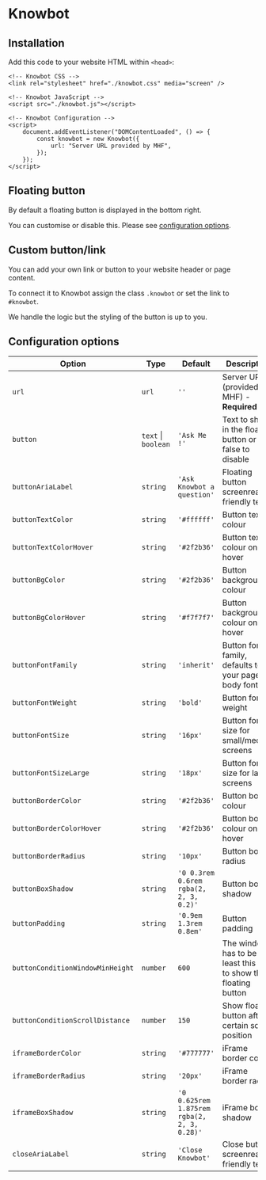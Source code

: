# Knowbot

## Installation

Add this code to your website HTML within `<head>`:

```
<!-- Knowbot CSS -->
<link rel="stylesheet" href="./knowbot.css" media="screen" />

<!-- Knowbot JavaScript -->
<script src="./knowbot.js"></script>

<!-- Knowbot Configuration -->
<script>
    document.addEventListener("DOMContentLoaded", () => {
        const knowbot = new Knowbot({
            url: "Server URL provided by MHF",
        });
    });
</script>
```

## Floating button

By default a floating button is displayed in the bottom right.

You can customise or disable this. Please see [configuration options](#configuration-options).

## Custom button/link

You can add your own link or button to your website header or page content.

To connect it to Knowbot assign the class `.knowbot` or set the link to `#knowbot`.

We handle the logic but the styling of the button is up to you.

## Configuration options

| Option | Type | Default | Description |
| --- | --- | --- | --- |
| `url` | `url` | `''` | Server URL (provided by MHF) - **Required** |
| `button` | `text` \| `boolean` | `'Ask Me !'` | Text to show in the floating button or false to disable |
| `buttonAriaLabel` | `string` | `'Ask Knowbot a question'` | Floating button screenreader friendly text |
| `buttonTextColor` | `string` | `'#ffffff'` | Button text colour |
| `buttonTextColorHover` | `string` | `'#2f2b36'` | Button text colour on hover |
| `buttonBgColor` | `string` | `'#2f2b36'` | Button background colour |
| `buttonBgColorHover` | `string` | `'#f7f7f7'` | Button background colour on hover |
| `buttonFontFamily` | `string` | `'inherit'` | Button font family, defaults to your page body font |
| `buttonFontWeight` | `string` | `'bold'` | Button font weight |
| `buttonFontSize` | `string` | `'16px'` | Button font size for small/medium screens |
| `buttonFontSizeLarge` | `string` | `'18px'` | Button font size for large screens |
| `buttonBorderColor` | `string` | `'#2f2b36'` | Button border colour |
| `buttonBorderColorHover` | `string` | `'#2f2b36'` | Button border colour on hover |
| `buttonBorderRadius` | `string` | `'10px'` | Button border radius |
| `buttonBoxShadow` | `string` | `'0 0.3rem 0.6rem rgba(2, 2, 3, 0.2)'` | Button box shadow |
| `buttonPadding` | `string` | `'0.9em 1.3rem 0.8em'` | Button padding |
| `buttonConditionWindowMinHeight` | `number` | `600` | The window has to be at least this tall to show the floating button |
| `buttonConditionScrollDistance` | `number` | `150` | Show floating button after a certain scroll position |
| `iframeBorderColor` | `string` | `'#777777'` | iFrame border colour |
| `iframeBorderRadius` | `string` | `'20px'` | iFrame border radius |
| `iframeBoxShadow` | `string` | `'0 0.625rem 1.875rem rgba(2, 2, 3, 0.28)'` | iFrame box shadow |
| `closeAriaLabel` | `string` | `'Close Knowbot'` | Close button screenreader friendly text |
